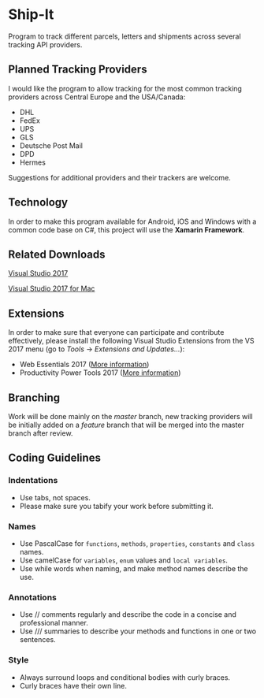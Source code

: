 # Ship-It
Program to track different parcels, letters and shipments across several tracking API providers.

## Planned Tracking Providers
I would like the program to allow tracking for the most common tracking providers across Central Europe and the USA/Canada:
- DHL
- FedEx
- UPS
- GLS
- Deutsche Post Mail
- DPD
- Hermes

Suggestions for additional providers and their trackers are welcome.

## Technology
In order to make this program available for Android, iOS and Windows with a common code base on C#, this project will use the **Xamarin Framework**.

## Related Downloads
[Visual Studio 2017](https://www.visualstudio.com/vs/)

[Visual Studio 2017 for Mac](https://www.visualstudio.com/vs/visual-studio-mac/)

## Extensions
In order to make sure that everyone can participate and contribute effectively, please install the following Visual Studio Extensions from the VS 2017 menu (go to _Tools_ -> _Extensions and Updates..._):
- Web Essentials 2017 ([More information](https://github.com/madskristensen/WebEssentials2017))
- Productivity Power Tools 2017 ([More information](https://marketplace.visualstudio.com/items?itemName=VisualStudioProductTeam.ProductivityPowerPack2017))

## Branching
Work will be done mainly on the _master_ branch, new tracking providers will be initially added on a _feature_ branch that will be merged into the master branch after review.

## Coding Guidelines
### Indentations
- Use tabs, not spaces.
- Please make sure you tabify your work before submitting it.

### Names
- Use PascalCase for `functions`, `methods`, `properties`, `constants` and `class` names.
- Use camelCase for `variables`, `enum` values and `local variables`.
- Use while words when naming, and make method names describe the use.

### Annotations
- Use // comments regularly and describe the code in a concise and professional manner.
- Use /// summaries to describe your methods and functions in one or two sentences.

### Style
- Always surround loops and conditional bodies with curly braces.
- Curly braces have their own line.
